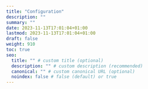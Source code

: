 ```yaml
---
title: "Configuration"
description: ""
summary: ""
date: 2023-11-13T17:01:04+01:00
lastmod: 2023-11-13T17:01:04+01:00
draft: false
weight: 910
toc: true
seo:
  title: "" # custom title (optional)
  description: "" # custom description (recommended)
  canonical: "" # custom canonical URL (optional)
  noindex: false # false (default) or true
---
```

